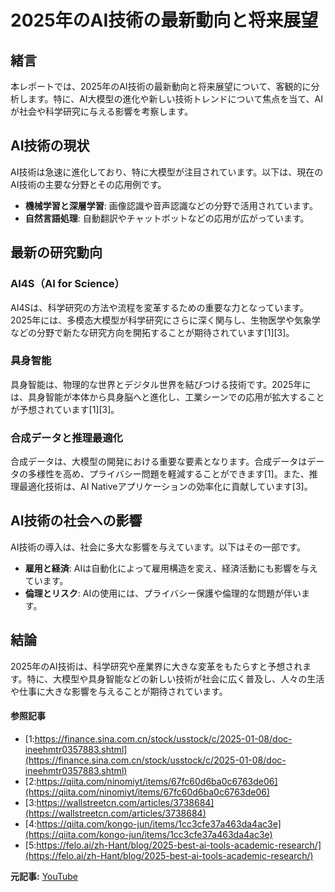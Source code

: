 # 2025年のAI技術の最新動向と将来展望

## 緒言

本レポートでは、2025年のAI技術の最新動向と将来展望について、客観的に分析します。特に、AI大模型の進化や新しい技術トレンドについて焦点を当て、AIが社会や科学研究に与える影響を考察します。

## AI技術の現状

AI技術は急速に進化しており、特に大模型が注目されています。以下は、現在のAI技術の主要な分野とその応用例です。

- **機械学習と深層学習**: 画像認識や音声認識などの分野で活用されています。
- **自然言語処理**: 自動翻訳やチャットボットなどの応用が広がっています。

## 最新の研究動向

### AI4S（AI for Science）

AI4Sは、科学研究の方法や流程を変革するための重要な力となっています。2025年には、多模态大模型が科学研究にさらに深く関与し、生物医学や気象学などの分野で新たな研究方向を開拓することが期待されています[1][3]。

### 具身智能

具身智能は、物理的な世界とデジタル世界を結びつける技術です。2025年には、具身智能が本体から具身脳へと進化し、工業シーンでの応用が拡大することが予想されています[1][3]。

### 合成データと推理最適化

合成データは、大模型の開発における重要な要素となります。合成データはデータの多様性を高め、プライバシー問題を軽減することができます[1]。また、推理最適化技術は、AI Nativeアプリケーションの効率化に貢献しています[3]。

## AI技術の社会への影響

AI技術の導入は、社会に多大な影響を与えています。以下はその一部です。

- **雇用と経済**: AIは自動化によって雇用構造を変え、経済活動にも影響を与えています。
- **倫理とリスク**: AIの使用には、プライバシー保護や倫理的な問題が伴います。

## 結論

2025年のAI技術は、科学研究や産業界に大きな変革をもたらすと予想されます。特に、大模型や具身智能などの新しい技術が社会に広く普及し、人々の生活や仕事に大きな影響を与えることが期待されています。

#### 参照記事
- [1:https://finance.sina.com.cn/stock/usstock/c/2025-01-08/doc-ineehmtr0357883.shtml](https://finance.sina.com.cn/stock/usstock/c/2025-01-08/doc-ineehmtr0357883.shtml)
- [2:https://qiita.com/ninomiyt/items/67fc60d6ba0c6763de06](https://qiita.com/ninomiyt/items/67fc60d6ba0c6763de06)
- [3:https://wallstreetcn.com/articles/3738684](https://wallstreetcn.com/articles/3738684)
- [4:https://qiita.com/kongo-jun/items/1cc3cfe37a463da4ac3e](https://qiita.com/kongo-jun/items/1cc3cfe37a463da4ac3e)
- [5:https://felo.ai/zh-Hant/blog/2025-best-ai-tools-academic-research/](https://felo.ai/zh-Hant/blog/2025-best-ai-tools-academic-research/)


**元記事:** [YouTube](https://www.youtube.com/watch?v=aTpmmcaqYJM)